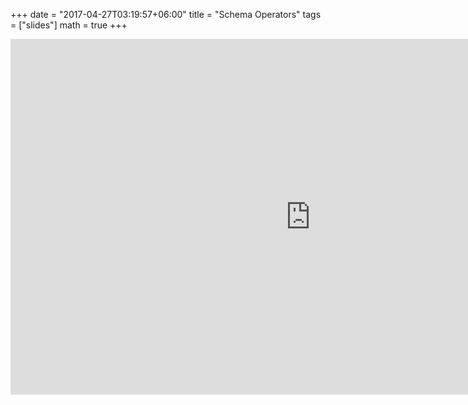 +++
date = "2017-04-27T03:19:57+06:00"
title = "Schema Operators"
tags = ["slides"]
math = true
+++

<iframe src="https://docs.google.com/presentation/d/1M3d8tQ5PGB_8rIgbyZm3TTVm6IDFC85cMPfwuVlZ_vQ/embed?start=false&loop=false&delayms=3000" frameborder="0" width="960" height="569" allowfullscreen="true" mozallowfullscreen="true" webkitallowfullscreen="true"></iframe>